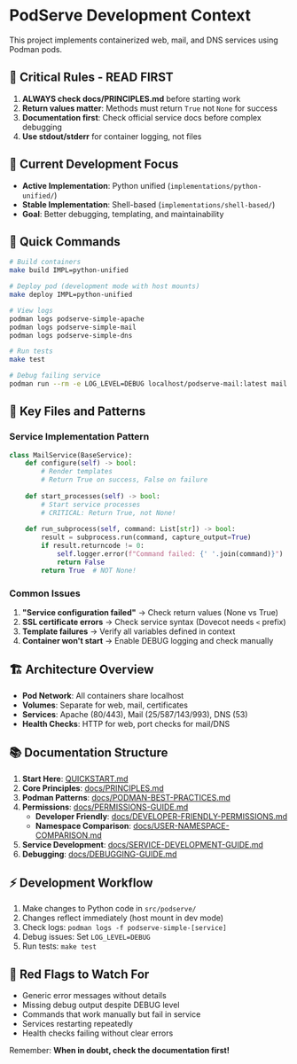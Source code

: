 # PodServe Development Context

This project implements containerized web, mail, and DNS services using Podman pods.

## 🚨 Critical Rules - READ FIRST

1. **ALWAYS check docs/PRINCIPLES.md** before starting work
2. **Return values matter**: Methods must return `True` not `None` for success
3. **Documentation first**: Check official service docs before complex debugging
4. **Use stdout/stderr** for container logging, not files

## 🎯 Current Development Focus

- **Active Implementation**: Python unified (`implementations/python-unified/`)
- **Stable Implementation**: Shell-based (`implementations/shell-based/`)
- **Goal**: Better debugging, templating, and maintainability

## 🔧 Quick Commands

```bash
# Build containers
make build IMPL=python-unified

# Deploy pod (development mode with host mounts)
make deploy IMPL=python-unified

# View logs
podman logs podserve-simple-apache
podman logs podserve-simple-mail
podman logs podserve-simple-dns

# Run tests
make test

# Debug failing service
podman run --rm -e LOG_LEVEL=DEBUG localhost/podserve-mail:latest mail
```

## 📁 Key Files and Patterns

### Service Implementation Pattern
```python
class MailService(BaseService):
    def configure(self) -> bool:
        # Render templates
        # Return True on success, False on failure
        
    def start_processes(self) -> bool:
        # Start service processes
        # CRITICAL: Return True, not None!
        
    def run_subprocess(self, command: List[str]) -> bool:
        result = subprocess.run(command, capture_output=True)
        if result.returncode != 0:
            self.logger.error(f"Command failed: {' '.join(command)}")
            return False
        return True  # NOT None!
```

### Common Issues

1. **"Service configuration failed"** → Check return values (None vs True)
2. **SSL certificate errors** → Check service syntax (Dovecot needs `<` prefix)
3. **Template failures** → Verify all variables defined in context
4. **Container won't start** → Enable DEBUG logging and check manually

## 🏗️ Architecture Overview

- **Pod Network**: All containers share localhost
- **Volumes**: Separate for web, mail, certificates
- **Services**: Apache (80/443), Mail (25/587/143/993), DNS (53)
- **Health Checks**: HTTP for web, port checks for mail/DNS

## 📚 Documentation Structure

1. **Start Here**: [QUICKSTART.md](../QUICKSTART.md)
2. **Core Principles**: [docs/PRINCIPLES.md](../docs/PRINCIPLES.md)
3. **Podman Patterns**: [docs/PODMAN-BEST-PRACTICES.md](../docs/PODMAN-BEST-PRACTICES.md)
4. **Permissions**: [docs/PERMISSIONS-GUIDE.md](../docs/PERMISSIONS-GUIDE.md)
   - **Developer Friendly**: [docs/DEVELOPER-FRIENDLY-PERMISSIONS.md](../docs/DEVELOPER-FRIENDLY-PERMISSIONS.md)
   - **Namespace Comparison**: [docs/USER-NAMESPACE-COMPARISON.md](../docs/USER-NAMESPACE-COMPARISON.md)
5. **Service Development**: [docs/SERVICE-DEVELOPMENT-GUIDE.md](../docs/SERVICE-DEVELOPMENT-GUIDE.md)
6. **Debugging**: [docs/DEBUGGING-GUIDE.md](../docs/DEBUGGING-GUIDE.md)

## ⚡ Development Workflow

1. Make changes to Python code in `src/podserve/`
2. Changes reflect immediately (host mount in dev mode)
3. Check logs: `podman logs -f podserve-simple-[service]`
4. Debug issues: Set `LOG_LEVEL=DEBUG`
5. Run tests: `make test`

## 🚩 Red Flags to Watch For

- Generic error messages without details
- Missing debug output despite DEBUG level
- Commands that work manually but fail in service
- Services restarting repeatedly
- Health checks failing without clear errors

Remember: **When in doubt, check the documentation first!**